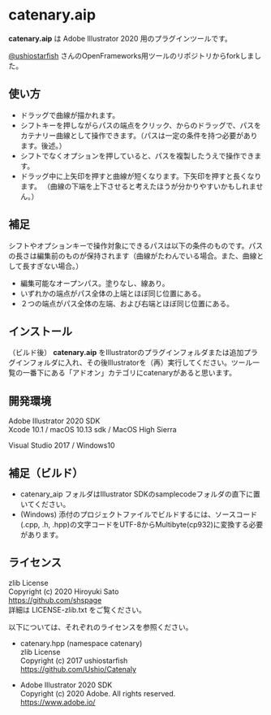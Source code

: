 # catenary.aip

__catenary.aip__ は Adobe Illustrator 2020 用のプラグインツールです。

[@ushiostarfish](https://github.com/Ushio) さんのOpenFrameworks用ツールのリポジトリからforkしました。

## 使い方

* ドラッグで曲線が描かれます。
* シフトキーを押しながらパスの端点をクリック、からのドラッグで、パスをカテナリー曲線として操作できます。（パスは一定の条件を持つ必要があります。後述。）
* シフトでなくオプションを押していると、パスを複製したうえで操作できます。
* ドラッグ中に上矢印を押すと曲線が短くなります。下矢印を押すと長くなります。 （曲線の下端を上下させると考えたほうが分かりやすいかもしれません。）

## 補足

シフトやオプションキーで操作対象にできるパスは以下の条件のものです。パスの長さは編集前のものが保持されます（曲線がたわんでいる場合。また、曲線として長すぎない場合。）

* 編集可能なオープンパス。塗りなし、線あり。
* いずれかの端点がパス全体の上端とほぼ同じ位置にある。
* ２つの端点がパス全体の左端、および右端とほぼ同じ位置にある。

## インストール

（ビルド後）
__catenary.aip__ をIllustratorのプラグインフォルダまたは追加プラグインフォルダに入れ、その後Illustratorを（再）実行してください。ツール一覧の一番下にある「アドオン」カテゴリにcatenaryがあると思います。

## 開発環境

Adobe Illustrator 2020 SDK  
Xcode 10.1 / macOS 10.13 sdk / MacOS High Sierra

Visual Studio 2017 / Windows10

## 補足（ビルド）
<!-- ソースコードは https://github.com/shspage/catenary_aip にあります。ビルドする際は以下をご一読ください。-->
* catenary_aip フォルダはIllustrator SDKのsamplecodeフォルダの直下に置いてください。
* (Windows) 添付のプロジェクトファイルでビルドするには、ソースコード(.cpp, .h, .hpp)の文字コードをUTF-8からMultibyte(cp932)に変換する必要があります。

## ライセンス

zlib License  
Copyright (c) 2020 Hiroyuki Sato  
https://github.com/shspage  
詳細は LICENSE-zlib.txt をご覧ください。


以下については、それぞれのライセンスを参照ください。

* catenary.hpp (namespace catenary)  
zlib License  
Copyright (c) 2017 ushiostarfish  
https://github.com/Ushio/Catenaly

* Adobe Illustrator 2020 SDK  
Copyright (c) 2020 Adobe. All rights reserved.  
https://www.adobe.io/



